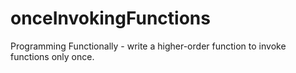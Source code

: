 # onceInvokingFunctions
Programming Functionally - write a higher-order function to invoke functions only once.

